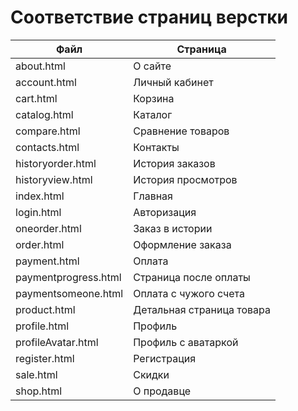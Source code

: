 # Соответствие страниц верстки

| Файл                 | Страница                  |
|----------------------|---------------------------|
| about.html           | О сайте                   |
| account.html         | Личный кабинет            |
| cart.html            | Корзина                   |
| catalog.html         | Каталог                   |
| compare.html         | Сравнение товаров         |
| contacts.html        | Контакты                  |
| historyorder.html    | История заказов           |
| historyview.html     | История просмотров        |
| index.html           | Главная                   |
| login.html           | Авторизация               |
| oneorder.html        | Заказ в истории           |
| order.html           | Оформление заказа         |
| payment.html         | Оплата                    |
| paymentprogress.html | Страница после оплаты     |
| paymentsomeone.html  | Оплата с чужого счета     |
| product.html         | Детальная страница товара |
| profile.html         | Профиль                   |
| profileAvatar.html   | Профиль с аватаркой       |
| register.html        | Регистрация               |
| sale.html            | Скидки                    |
| shop.html            | О продавце                |